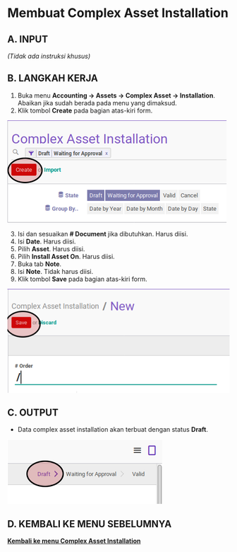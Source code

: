 # Membuat Complex Asset Installation

## A. INPUT

*(Tidak ada instruksi khusus)*

## B. LANGKAH KERJA

1. Buka menu **Accounting -> Assets -> Complex Asset -> Installation**. Abaikan jika sudah berada pada menu yang dimaksud.
2. Klik tombol **Create** pada bagian atas-kiri form.

![](../../img/complex-asset-installation/tombol-create.png)

3. Isi dan sesuaikan **# Document** jika dibutuhkan. Harus diisi.
4. Isi **Date**. Harus diisi.
5. Pilih **Asset**. Harus diisi.
6. Pilih **Install Asset On**. Harus diisi.
7. Buka tab **Note**.
8. Isi **Note**. Tidak harus diisi.
9. Klik tombol **Save** pada bagian atas-kiri form.

![](../../img/complex-asset-installation/tombol-simpan.png)

## C. OUTPUT

* Data complex asset installation akan terbuat dengan status **Draft**.

![](../../img/complex-asset-installation/status-draft.png)

## D. KEMBALI KE MENU SEBELUMNYA

[**Kembali ke menu Complex Asset Installation**](./../complex-asset-installation.md)

